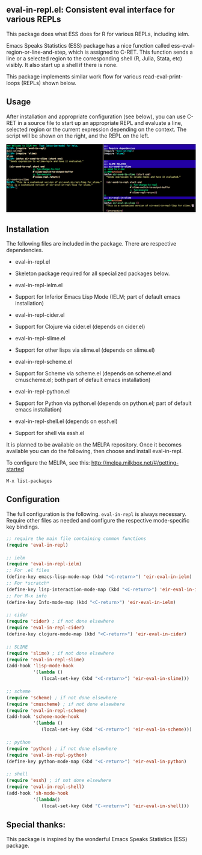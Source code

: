 **eval-in-repl.el: Consistent eval interface for various REPLs**
--------------------

This package does what ESS does for R for various REPLs, including ielm.

Emacs Speaks Statistics (ESS) package has a nice function called ess-eval-region-or-line-and-step, which is assigned to C-RET. This function sends a line or a selected region to the corresponding shell (R, Julia, Stata, etc) visibly. It also start up a shell if there is none.

This package implements similar work flow for various read-eval-print-loops (REPLs) shown below.

**Usage**
--------------------

After installation and appropriate configuration (see below), you can use C-RET in a source file to start up an appropriate REPL and evaluate a line, selected region or the current expression depending on the context. The script will be shown on the right, and the REPL on the left.

![Alt text](screen_shot_ielm.png?raw=true "ielm example")


**Installation**
--------------------

The following files are included in the package. There are respective dependencies.

- eval-in-repl.el
 - Skeleton package required for all specialized packages below.

- eval-in-repl-ielm.el
 - Support for Inferior Emacs Lisp Mode (IELM; part of default emacs installation)

- eval-in-repl-cider.el
 - Support for Clojure via cider.el (depends on cider.el)

- eval-in-repl-slime.el
 - Support for other lisps via slime.el (depends on slime.el)

- eval-in-repl-scheme.el
 - Support for Scheme via scheme.el (depends on scheme.el and cmuscheme.el; both part of default emacs installation)

- eval-in-repl-python.el
 - Support for Python via python.el (depends on python.el; part of default emacs installation)

- eval-in-repl-shell.el (depends on essh.el)
 - Support for shell via essh.el


It is planned to be available on the MELPA repository. Once it becomes available you can do the following, then choose and install eval-in-repl.

To configure the MELPA, see this: http://melpa.milkbox.net/#/getting-started

```
M-x list-packages
```

**Configuration**
--------------------

The full configuration is the following. ```eval-in-repl``` is always necessary. Require other files as needed and configure the respective mode-specific key bindings.

```lisp
;; require the main file containing common functions
(require 'eval-in-repl)

;; ielm
(require 'eval-in-repl-ielm)
;; For .el files
(define-key emacs-lisp-mode-map (kbd "<C-return>") 'eir-eval-in-ielm)
;; For *scratch*
(define-key lisp-interaction-mode-map (kbd "<C-return>") 'eir-eval-in-ielm)
;; For M-x info
(define-key Info-mode-map (kbd "<C-return>") 'eir-eval-in-ielm)

;; cider
(require 'cider) ; if not done elsewhere
(require 'eval-in-repl-cider)
(define-key clojure-mode-map (kbd "<C-return>") 'eir-eval-in-cider)

;; SLIME
(require 'slime) ; if not done elsewhere
(require 'eval-in-repl-slime)
(add-hook 'lisp-mode-hook
		  '(lambda ()
		     (local-set-key (kbd "<C-return>") 'eir-eval-in-slime)))

;; scheme
(require 'scheme) ; if not done elsewhere
(require 'cmuscheme) ; if not done elsewhere
(require 'eval-in-repl-scheme)
(add-hook 'scheme-mode-hook
		  '(lambda ()
		     (local-set-key (kbd "<C-return>") 'eir-eval-in-scheme)))

;; python
(require 'python) ; if not done elsewhere
(require 'eval-in-repl-python)
(define-key python-mode-map (kbd "<C-return>") 'eir-eval-in-python)

;; shell
(require 'essh) ; if not done elsewhere
(require 'eval-in-repl-shell)
(add-hook 'sh-mode-hook
          '(lambda()
		     (local-set-key (kbd "C-<return>") 'eir-eval-in-shell)))
```

**Special thanks:**
--------------------

This package is inspired by the wonderful Emacs Speaks Statistics (ESS) package.

<!-- mikeypostman and purcell for auditing the code for MELPA approval. -->
